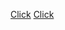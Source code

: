 [Click](https://github.com/Dhruvjoshi2412)
[Click](https://www.google.com/imgres?imgurl=https%3A%2F%2Fstatic.wikia.nocookie.net%2Fnaruto%2Fimages%2Fd%2Fdd%2FNaruto_Uzumaki%2521%2521.png%2Frevision%2Flatest%3Fcb%3D20161013233552&imgrefurl=https%3A%2F%2Fnaruto.fandom.com%2Fwiki%2FNaruto_Uzumaki!!_(episode)&tbnid=OBXKSVc_feXZhM&vet=12ahUKEwjmksGVte76AhXkoukKHUllBzIQMygHegUIARDqAQ..i&docid=tZuIj6Aeh34bdM&w=3834&h=2150&q=naruto&ved=2ahUKEwjmksGVte76AhXkoukKHUllBzIQMygHegUIARDqAQ)
